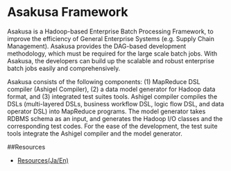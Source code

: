 # Asakusa Framework

Asakusa is a Hadoop-based Enterprise Batch Processing Framework, to improve the efficiency of General Enterprise Systems (e.g. Supply Chain Management). Asakusa provides the DAG-based development methodology, which must be required for the large scale batch jobs. With Asakusa, the developers can build up the scalable and robust enterprise batch jobs easily and comprehensively.

Asakusa consists of the following components: (1) MapReduce DSL compiler (Ashigel Compiler), (2) a data model generator for Hadoop data format, and (3) integrated test suites tools. Ashigel compiler compiles the DSLs (multi-layered DSLs, business workflow DSL, logic flow DSL, and data operator DSL) into MapReduce programs. The model generator takes RDBMS schema as an input, and generates the Hadoop I/O classes and the corresponding test codes. For the ease of the development, the test suite tools integrate the Ashigel compiler and the model generator.

##Resources
* [Resources(Ja/En)](https://github.com/asakusafw/asakusafw/wiki)
